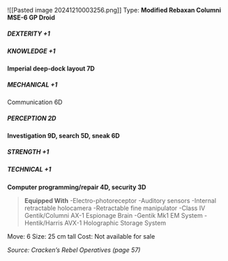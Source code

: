 ![[Pasted image 20241210003256.png]]
Type: **Modified Rebaxan Columni MSE-6 GP Droid**
##### DEXTERITY +1
##### KNOWLEDGE +1
**Imperial deep-dock layout 7D**
##### MECHANICAL +1
Communication 6D
##### PERCEPTION 2D
**Investigation 9D, search 5D, sneak 6D**
##### STRENGTH +1
##### TECHNICAL +1
**Computer programming/repair 4D, security 3D**

> **Equipped With**
> -Electro-photoreceptor
> -Auditory sensors
> -Internal retractable holocamera
> -Retractable fine manipulator
> -Class IV Gentik/Columni AX-1 Espionage Brain
> -Gentik Mk1 EM System
> -Hentik/Harris AVX-1 Holographic Storage System

Move: 6
Size: 25 cm tall
Cost: Not available for sale

*Source: Cracken’s Rebel Operatives (page 57)*